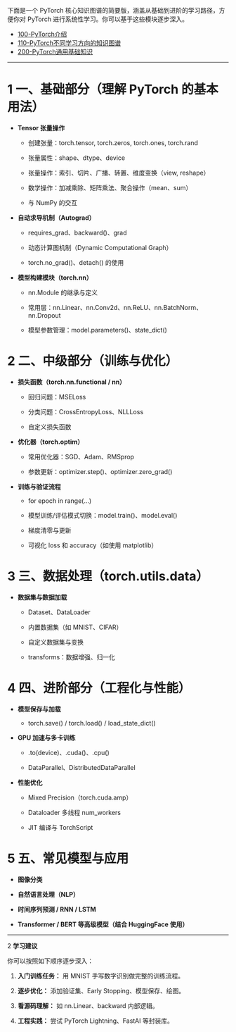 下面是一个 PyTorch 核心知识图谱的简要版，涵盖从基础到进阶的学习路径，方便你对 PyTorch 进行系统性学习。你可以基于这些模块逐步深入。

+ [100-PyTorch介绍](100-PyTorch介绍.md)
+ [110-PyTorch不同学习方向的知识图谱](110-PyTorch不同学习方向的知识图谱.md)
+ [200-PyTorch通用基础知识](200-PyTorch通用基础知识.md)

---


# 1 **一、基础部分（理解 PyTorch 的基本用法）**

- **Tensor 张量操作**
    
    - 创建张量：torch.tensor, torch.zeros, torch.ones, torch.rand
        
    - 张量属性：shape、dtype、device
        
    - 张量操作：索引、切片、广播、转置、维度变换（view, reshape）
        
    - 数学操作：加减乘除、矩阵乘法、聚合操作（mean、sum）
        
    - 与 NumPy 的交互
        
    
- **自动求导机制（Autograd）**
    
    - requires_grad、backward()、grad
        
    - 动态计算图机制（Dynamic Computational Graph）
        
    - torch.no_grad()、detach() 的使用
        
    
- **模型构建模块（torch.nn）**
    
    - nn.Module 的继承与定义
        
    - 常用层：nn.Linear、nn.Conv2d、nn.ReLU、nn.BatchNorm、nn.Dropout
        
    - 模型参数管理：model.parameters()、state_dict()
        
    

  

# 2 **二、中级部分（训练与优化）**

- **损失函数（torch.nn.functional / nn）**
    
    - 回归问题：MSELoss
        
    - 分类问题：CrossEntropyLoss、NLLLoss
        
    - 自定义损失函数
        
    
- **优化器（torch.optim）**
    
    - 常用优化器：SGD、Adam、RMSprop
        
    - 参数更新：optimizer.step()、optimizer.zero_grad()
        
    
- **训练与验证流程**
    
    - for epoch in range(...)
        
    - 模型训练/评估模式切换：model.train()、model.eval()
        
    - 梯度清零与更新
        
    - 可视化 loss 和 accuracy（如使用 matplotlib）
        
    

  

# 3 **三、数据处理（torch.utils.data）**

- **数据集与数据加载**
    
    - Dataset、DataLoader
        
    - 内置数据集（如 MNIST、CIFAR）
        
    - 自定义数据集与变换
        
    - transforms：数据增强、归一化
        
    

  

# 4 **四、进阶部分（工程化与性能）**

- **模型保存与加载**
    
    - torch.save() / torch.load() / load_state_dict()
        
    
- **GPU 加速与多卡训练**
    
    - .to(device)、.cuda()、.cpu()
        
    - DataParallel、DistributedDataParallel
        
    
- **性能优化**
    
    - Mixed Precision（torch.cuda.amp）
        
    - Dataloader 多线程 num_workers
        
    - JIT 编译与 TorchScript
        
    

  

# 5 **五、常见模型与应用**

- **图像分类**
    
- **自然语言处理（NLP）**
    
- **时间序列预测 / RNN / LSTM**
    
- **Transformer / BERT 等高级模型（结合 HuggingFace 使用）**
    

---

2 **学习建议**

  

你可以按照如下顺序逐步深入：

1. **入门训练任务：** 用 MNIST 手写数字识别做完整的训练流程。
    
2. **逐步优化：** 添加验证集、Early Stopping、模型保存、绘图。
    
3. **看源码理解：** 如 nn.Linear、backward 内部逻辑。
    
4. **工程实践：** 尝试 PyTorch Lightning、FastAI 等封装库。
    
